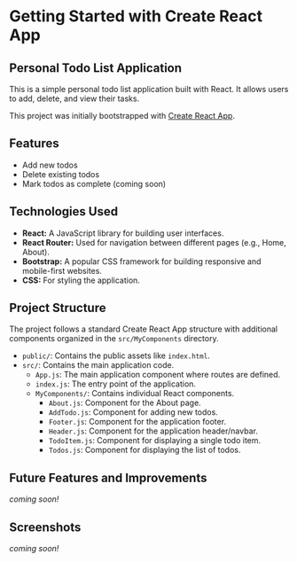 # Getting Started with Create React App

## Personal Todo List Application

This is a simple personal todo list application built with React. It allows users to add, delete, and view their tasks.

This project was initially bootstrapped with [Create React App](https://github.com/facebook.github.io/create-react-app/).

## Features

- Add new todos
- Delete existing todos
- Mark todos as complete (coming soon)

## Technologies Used
- **React:** A JavaScript library for building user interfaces.
- **React Router:** Used for navigation between different pages (e.g., Home, About).
- **Bootstrap:** A popular CSS framework for building responsive and mobile-first websites.
- **CSS:** For styling the application.
## Project Structure


The project follows a standard Create React App structure with additional components organized in the `src/MyComponents` directory.
- `public/`: Contains the public assets like `index.html`.
- `src/`: Contains the main application code.
  - `App.js`: The main application component where routes are defined.
  - `index.js`: The entry point of the application.
  - `MyComponents/`: Contains individual React components.
    - `About.js`: Component for the About page.
    - `AddTodo.js`: Component for adding new todos.
    - `Footer.js`: Component for the application footer.
    - `Header.js`: Component for the application header/navbar.
    - `TodoItem.js`: Component for displaying a single todo item.
    - `Todos.js`: Component for displaying the list of todos.
## Future Features and Improvements
 *coming soon!*
## Screenshots
 *coming soon!*

